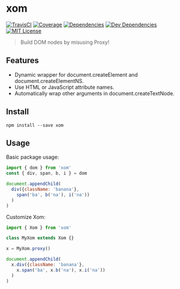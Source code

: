 # xom
[![TravisCI](https://img.shields.io/travis/kroogs/xom.svg)](https://travis-ci.org/kroogs/xom)
[![Coverage](https://img.shields.io/coveralls/kroogs/xom.svg)](https://coveralls.io/github/kroogs/xom)
[![Dependencies](https://img.shields.io/david/kroogs/xom.svg)](https://david-dm.org/kroogs/xom)
[![Dev Dependencies](https://img.shields.io/david/dev/kroogs/xom.svg)](https://david-dm.org/kroogs/xom?type=dev)
[![MIT License](https://img.shields.io/github/license/kroogs/proto-es2017.svg)](https://github.com/kroogs/xom/blob/master/LICENSE)

> Build DOM nodes by misusing Proxy!

## Features

  - Dynamic wrapper for document.createElement and document.createElementNS.
  - Use HTML or JavaScript attribute names.
  - Automatically wrap other arguments in document.createTextNode.

## Install

  ```
  npm install --save xom
  ```

## Usage

  Basic package usage:
  ```javascript
  import { dom } from 'xom'
  const { div, span, b, i } = dom

  document.appendChild(
    div({className: 'banana'},
      span('ba', b('na'), i('na'))
    )
  )
  ```

  Customize Xom:
  ```javascript
  import { Xom } from 'xom'

  class MyXom extends Xom {}

  x = MyXom.proxy()

  document.appendChild(
    x.div({className: 'banana'},
      x.span('ba', x.b('na'), x.i('na'))
    )
  )
  ```
